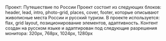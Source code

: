Проект: Путешествие по России
Проект состоит из следующих блоков: header, lead, intro, photo-grid, places, cover, footer, которые описывают живописные места России и русский туризм.
В проекте используется: flax, grid layout, позиционирование элементов, адаптивность. 
Контент создан на русском языке и адаптирован под следующие разрешения монитора: 320px, 768px, 1024px, 1280px
